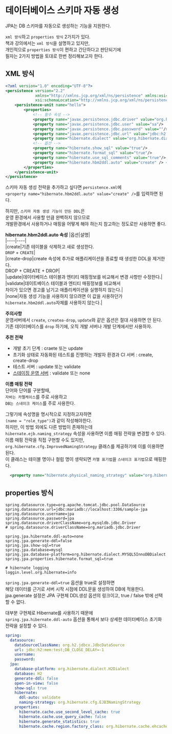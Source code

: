 # 데이터베이스 스키마 자동 생성 
JPA는 DB 스키마를 자동으로 생성하는 기능을 지원한다.     
 
`xml 방식`하고 `properties 방식` 2가지가 있다.      
책과 강의에서는 `xml 방식`을 설명하고 있지만,  
개인적으로 `properties 방식`이 편하고 간단하다고 판단되기에      
필자는 2가지 방법을 토대로 한번 정리해보고자 한다.          

## XML 방식
```xml
<?xml version="1.0" encoding="UTF-8"?>
<persistence version="2.2"
             xmlns="http://xmlns.jcp.org/xml/ns/persistence" xmlns:xsi="http://www.w3.org/2001/XMLSchema-instance"
             xsi:schemaLocation="http://xmlns.jcp.org/xml/ns/persistence http://xmlns.jcp.org/xml/ns/persistence/persistence_2_2.xsd">
    <persistence-unit name="hello">
        <properties>
            <!-- 필수 속성 -->
            <property name="javax.persistence.jdbc.driver" value="org.h2.Driver"/>
            <property name="javax.persistence.jdbc.user" value="sa"/>
            <property name="javax.persistence.jdbc.password" value=""/>
            <property name="javax.persistence.jdbc.url" value="jdbc:h2:tcp://localhost/~/test"/>
            <property name="hibernate.dialect" value="org.hibernate.dialect.H2Dialect"/>
            <!-- 옵션 -->
            <property name="hibernate.show_sql" value="true"/>
            <property name="hibernate.format_sql" value="true"/>
            <property name="hibernate.use_sql_comments" value="true"/>
            <property name="hibernate.hbm2ddl.auto" value="create" /> <!-- 여기가 포인트 -->
        </properties>
    </persistence-unit>
</persistence>
```
스키마 자동 생성 전략을 추가하고 싶다면 `persistence.xml`에    
`<property name="hibernate.hbm2ddl.auto" value="create" />`를 입력하면 된다.  
   
하지만, `스키마 자동 생성 기능이 만든 DDL`은     
운영 환경에서 사용할 만큼 완벽하지 않으므로    
개발환경에서 사용하거나 매핑을 어떻게 해야 하는지 참고하는 정도로만 사용하면 좋다.     
   
**hibernate.hbm2ddl.auto 속성**
|옵션|설명|  
|----|----|   
|create|기존 테이블을 삭제하고 새로 생성한다.<br>`DROP` + `CREATE`|     
|create-drop|create 속성에 추가로 애플리케이션을 종료할 때 생성한 DDL을 제거한다.<br>DROP + CREATE + DROP|   
|update|데이터베이스 테이블과 엔티티 매핑정보를 비교해서 변경 사항만 수정한다.|     
|validate|데이트베이스 테이블과 엔티티 매핑정보를 비교해서<br>차이가 있으면 경고를 남기고 애플리케이션을 실행하지 않는다.|       
|none|자동 생성 기능을 사용하지 않으려면 이 값을 사용하던가<br>`hibernate.hbm2ddl.auto`자체를 사용하지 않는다.|       
     
**주의사항**   
운영서버에서 `create`, `createa-drop`, `update`와 같은 옵션은 절대 사용하면 안 된다.  
기존 데이터베이스를 `drop` 하기에, 오직 개발 서버나 개발 단계에서만 사용하자.    

**추천 전략**   
* 개발 초기 단계 : craete 또는 update
* 초기화 상태로 자동화된 테스트를 진행하는 개발자 환경과 CI 서버 : create, create-drop   
* 테스트 서버 : update 또는 validate 
* [스테이징 운영 서버](https://okky.kr/article/733425) : validate 또는 none
  
**이름 매핑 전략**  
단어와 단어를 구분할때,    
`자바는 카멜케이스`를 주로 사용하고     
`DB는 스네이크 케이스`를 주로 사용한다.    
  
그렇기에 속성명을 명시적으로 지정하고자하면   
`(name = "role_type")`과 같이 작성해야한다.   
하지만, 이 방법 외에도 다른 방법이 존재하는데  
`hibernate.ejb.naming_strategy` 속성을 사용하면 이름 매핑 전략을 변경할 수 있다.  
이름 매핑 전략을 직접 구현할 수도 있지만,   
`org.hibernate.cfg.ImprovedNamingStrategy` 클래스를 제공하기에 이를 이용하면 된다.   
이 클래스는 테이블 명이나 컬럼 명이 생략되면 `카멜 표기법`을 `스네이크 표기법`으로 매핑한다.   

```xml
  <property name="hibernate.physical_naming_strategy" value="org.hibernate.cfg.ImprovedNamingStrategy" />
```  

## properties 방식

```properties
spring.datasource.type=org.apache.tomcat.jdbc.pool.DataSource
spring.datasource.url=jdbc:mariadb://localhost:3306/sample-jpa
spring.datasource.username=jpa
spring.datasource.password=jpa
spring.datasource.driverClassName=org.mysqldb.jdbc.Driver
# spring.datasource.driverClassName=org.mariadb.jdbc.Driver

spring.jpa.hibernate.ddl-auto=none
spring.jpa.generate-ddl=false
spring.jpa.show-sql=true
spring.jpa.database=mysql
spring.jpa.database-platform=org.hibernate.dialect.MYSQL5InnoDBDialect
spring.jpa.properties.hibernate.format_sql=true

# hibernate logging
loggin.level.org.hibernate=info
```

`spring.jpa.generate-ddl=true` 옵션을 true로 설정하면    
해당 데이터를 근거로 서버 시작 시점에 DDL문을 생성하여 DB에 적용한다.
jpa.generate 설정은 JPA 구현체 DDL생성 옵션의 링크이고, true / false 밖에 선택할 수 없다.
  
대부분 구현체로 Hibernate를 사용하기 때문에     
`spring.jpa.hibernate.ddl-auto` 옵션을 통해서 보다 상세한 데이터베이스 초기화 전략을 설정할 수 있다.     

```yml
spring:
  datasource:
    dataSourceClassName: org.h2.jdbcx.JdbcDataSource
    url: jdbc:h2:mem:test;DB_CLOSE_DELAY=-1
    username:
    password:
  jpa:
    database-platform: org.hibernate.dialect.H2Dialect
    database: H2
    generate-ddl: false
    open-in-view: false
    show-sql: true
    hibernate:
      ddl-auto: validate
      naming-strategy: org.hibernate.cfg.EJB3NamingStrategy
    properties:
      hibernate.cache.use_second_level_cache: true
      hibernate.cache.use_query_cache: false
      hibernate.generate_statistics: true
      hibernate.cache.region.factory_class: org.hibernate.cache.ehcache.SingletonEhCacheRegionFactor
```
